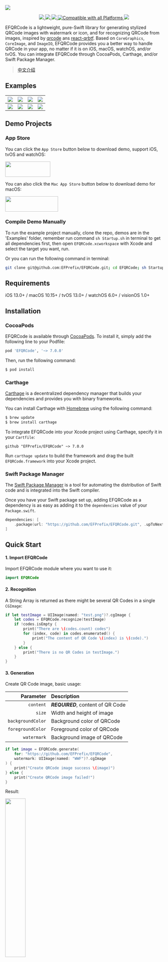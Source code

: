 ![](https://raw.githubusercontent.com/EFPrefix/EFQRCode/assets/EFQRCode.jpg)

<p align="center">
    <a href="https://github.com/Carthage/Carthage/">
        <img src="https://img.shields.io/badge/Carthage-compatible-4BC51D.svg?style=flat">
    </a>
    <a href="https://swift.org/package-manager/">
        <img src="https://img.shields.io/badge/SPM-ready-orange.svg">
    </a>
    <a href="http://cocoapods.org/pods/EFQRCode">
        <img src="https://img.shields.io/cocoapods/v/EFQRCode.svg?style=flat">
    </a>
    <a href="https://swiftpackageindex.com/EFPrefix/EFQRCode">
        <img src="https://img.shields.io/endpoint?url=https%3A%2F%2Fswiftpackageindex.com%2Fapi%2Fpackages%2FEFPrefix%2FEFQRCode%2Fbadge%3Ftype%3Dplatforms" alt="Compatible with all Platforms">
    </a>
    <a href="https://raw.githubusercontent.com/EFPrefix/EFQRCode/main/LICENSE">
        <img src="https://img.shields.io/cocoapods/l/EFQRCode.svg?style=flat">
    </a>
</p>

EFQRCode is a lightweight, pure-Swift library for generating stylized QRCode images with watermark or icon, and for recognizing QRCode from images, inspired by [qrcode](https://github.com/sylnsfar/qrcode) ans [react-qrbtf](https://github.com/CPunisher/react-qrbtf). Based on `CoreGraphics`, `CoreImage`, and `ImageIO`, EFQRCode provides you a better way to handle QRCode in your app, no matter if it is on iOS, macOS, watchOS, and/or tvOS. You can integrate EFQRCode through CocoaPods, Carthage, and/or Swift Package Manager.

> [中文介绍](https://github.com/EFPrefix/EFQRCode/blob/main/README_CN.md)

## Examples

![](https://raw.githubusercontent.com/EFPrefix/EFQRCode/assets/QRCode5.jpg)|![](https://raw.githubusercontent.com/EFPrefix/EFQRCode/assets/QRCode6.jpg)|![](https://raw.githubusercontent.com/EFPrefix/EFQRCode/assets/QRCode7.jpg)|![](https://raw.githubusercontent.com/EFPrefix/EFQRCode/assets/QRCode8.jpg)  
:---------------------:|:---------------------:|:---------------------:|:---------------------:
![](https://raw.githubusercontent.com/EFPrefix/EFQRCode/assets/QRCodeGIF1.gif)|![](https://raw.githubusercontent.com/EFPrefix/EFQRCode/assets/QRCodeGIF2.gif)|![](https://raw.githubusercontent.com/EFPrefix/EFQRCode/assets/QRCodeGIF7.gif)|![](https://raw.githubusercontent.com/EFPrefix/EFQRCode/assets/QRCodeGIF8.gif)  

## Demo Projects

### App Store

You can click the `App Store` button below to download demo, support iOS, tvOS and watchOS:

<a target='_blank' href='https://itunes.apple.com/app/EFQRCode/id1242337058?mt=8'>
    <img src='https://raw.githubusercontent.com/EFPrefix/EFQRCode/assets/icon/AppStore.jpeg' width='144' height='49'/>
</a>

You can also click the `Mac App Store` button below to download demo for macOS:

<a target='_blank' href='https://itunes.apple.com/app/EFQRCode/id1306793539?mt=8'>
    <img src='https://raw.githubusercontent.com/EFPrefix/EFQRCode/assets/icon/AppStoreMac.png' width='168.5' height='49'/>
</a>

### Compile Demo Manually

To run the example project manually, clone the repo, demos are in the 'Examples' folder, remember run command `sh Startup.sh` in terminal to get all dependencies first, then open `EFQRCode.xcworkspace` with Xcode and select the target you want, run.

Or you can run the following command in terminal:

```bash
git clone git@github.com:EFPrefix/EFQRCode.git; cd EFQRCode; sh Startup.sh; open 'EFQRCode.xcworkspace'
```

## Requirements

iOS 13.0+ / macOS 10.15+ / tvOS 13.0+ / watchOS 6.0+ / visionOS 1.0+

## Installation

### CocoaPods

EFQRCode is available through [CocoaPods](http://cocoapods.org). To install
it, simply add the following line to your Podfile:

```ruby
pod 'EFQRCode', '~> 7.0.0'
```

Then, run the following command:

```bash
$ pod install
```

### Carthage

[Carthage](https://github.com/Carthage/Carthage) is a decentralized dependency manager that builds your dependencies and provides you with binary frameworks.

You can install Carthage with [Homebrew](http://brew.sh/) using the following command:

```bash
$ brew update
$ brew install carthage
```

To integrate EFQRCode into your Xcode project using Carthage, specify it in your `Cartfile`:

```ogdl
github "EFPrefix/EFQRCode" ~> 7.0.0
```

Run `carthage update` to build the framework and drag the built `EFQRCode.framework` into your Xcode project.

### Swift Package Manager

The [Swift Package Manager](https://swift.org/package-manager/) is a tool for automating the distribution of Swift code and is integrated into the Swift compiler.

Once you have your Swift package set up, adding EFQRCode as a dependency is as easy as adding it to the `dependencies` value of your `Package.swift`.

```swift
dependencies: [
    .package(url: "https://github.com/EFPrefix/EFQRCode.git", .upToNextMinor(from: "7.0.0"))
]
```

## Quick Start

#### 1. Import EFQRCode

Import EFQRCode module where you want to use it:

```swift
import EFQRCode
```

#### 2. Recognition

A String Array is returned as there might be several QR Codes in a single `CGImage`:

```swift
if let testImage = UIImage(named: "test.png")?.cgImage {
    let codes = EFQRCode.recognize(testImage)
    if !codes.isEmpty {
        print("There are \(codes.count) codes")
        for (index, code) in codes.enumerated() {
            print("The content of QR Code \(index) is \(code).")
        }
    } else {
        print("There is no QR Codes in testImage.")
    }
}
```

#### 3. Generation

Create QR Code image, basic usage:

|Parameter|Description|
|-:|:-|
|`content`|***REQUIRED***, content of QR Code|
|`size`|Width and height of image|
|`backgroundColor`|Background color of QRCode|
|`foregroundColor`|Foreground color of QRCode|
|`watermark`|Background image of QRCode|

```swift
if let image = EFQRCode.generate(
    for: "https://github.com/EFPrefix/EFQRCode",
    watermark: UIImage(named: "WWF")?.cgImage
) {
    print("Create QRCode image success \(image)")
} else {
    print("Create QRCode image failed!")
}
```

Result: 

<img src="https://raw.githubusercontent.com/EFPrefix/EFQRCode/assets/sample1.jpg" width = "36%"/>

#### 4. Generation from GIF

Use `EFQRCode.generateGIF` to create GIF QRCode.

|Parameter|Description|
|-:|:-|
|`generator`|***REQUIRED***, an `EFQRCodeGenerator` instance with other settings|
|`data`|***REQUIRED***, encoded input GIF|
|`delay`|Output QRCode GIF delay, emitted means no change|
|`loopCount`|Times looped in GIF, emitted means no change|

```swift
if let qrCodeData = EFQRCode.generateGIF(
    using: generator, withWatermarkGIF: data
) {
    print("Create QRCode image success.")
} else {
    print("Create QRCode image failed!")
}
```

You can get more information from the demo, result will like this:

<img src="https://raw.githubusercontent.com/EFPrefix/EFQRCode/assets/QRCodeGIF6.gif" width = "36%"/>

#### 5. Next

Learn more from [DeepWiki](https://deepwiki.com/EFPrefix/EFQRCode).

## Recommendations

1. Please select a high contrast foreground and background color combinations;
2. To improve the definition of QRCode images, increase `size`;
3. Oversized generation dimensions, excessive QR code content, and overly large imported media may lead to generation failures;
4. It is recommended to test the QRCode image before put it into use;
5. You can contact me if there is any problem, both `Issue` and `Pull request` are welcome;
6. Part of the pictures in the demo project and guide come from the internet. If there is any infringement of your legitimate rights and interests, please contact us to delete;
7. Wish you can click the `Star` button if this tool is useful for you, thanks, QAQ

## Other Platforms/Languages

Platforms/Languages|Link
:-------------------------|:-------------------------
Objective-C|[https://github.com/z624821876/YSQRCode](https://github.com/z624821876/YSQRCode)
TypeScript|[https://github.com/CPunisher/react-qrbtf](https://github.com/CPunisher/react-qrbtf)
JavaScript|[https://github.com/SumiMakito/Awesome-qr.js](https://github.com/SumiMakito/Awesome-qr.js)
Java|[https://github.com/SumiMakito/AwesomeQRCode](https://github.com/SumiMakito/AwesomeQRCode)
Kotlin|[https://github.com/SumiMakito/AwesomeQRCode-Kotlin](https://github.com/SumiMakito/AwesomeQRCode-Kotlin)
Python|[https://github.com/sylnsfar/qrcode](https://github.com/sylnsfar/qrcode)

## Contributors

This project exists thanks to all the people who already contributed to us. [[Contribute](https://github.com/EFPrefix/EFQRCode/blob/main/.github/CONTRIBUTING.md)]

<a href="https://opencollective.com/efqrcode#contributors">
    <img src="https://opencollective.com/efqrcode/contributors.svg?width=890"/>
</a>

## Backers

If you think this project has brought you help, you can buy me a cup of coffee. If you like this project and are willing to provide further support for it's development, you can choose to become `Backer` in [Open Collective](https://opencollective.com/efqrcode). Thank you to all our backers! 🙏 [[Become a backer](https://opencollective.com/efqrcode#backer)]

<a href="https://opencollective.com/efqrcode#backers" target="_blank">
    <img src="https://opencollective.com/efqrcode/backers.svg?width=890">
</a>

## Sponsors

- Thanks for the help from MacStadium's [Open Source Program](https://www.macstadium.com/opensource?from=EFQRCode).

<a href="https://macstadium.com/?from=EFQRCode">
    <img src="https://uploads-ssl.webflow.com/5ac3c046c82724970fc60918/5c019d917bba312af7553b49_MacStadium-developerlogo.png" width = "46%">
</a>

- Thanks for the help from JetBrains's [Open Source Support Program](https://www.jetbrains.com/community/opensource/?from=EFQRCode).

<a href="https://www.jetbrains.com/?from=EFQRCode">
    <img src="https://raw.githubusercontent.com/EFPrefix/EFQRCode/ce8982e1858d62ac8b9fecec96f5369d8b1b62c3/logo/jetbrains.svg?sanitize=true" width = "20%">
</a>

## Contact

Email: [eyrefree@eyrefree.org](mailto:eyrefree@eyrefree.org)   

## License

<a href="https://github.com/EFPrefix/EFQRCode/blob/main/LICENSE">
    <img src="https://upload.wikimedia.org/wikipedia/commons/thumb/f/f8/License_icon-mit-88x31-2.svg/128px-License_icon-mit-88x31-2.svg.png">
</a>

EFQRCode is available under the MIT license. See the LICENSE file for more info.
